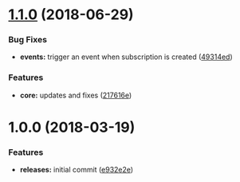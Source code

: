<a name="1.1.0"></a>
# [1.1.0](https://github.com/hypeJunctionPro/Elgg3-hypeSubscriptions/compare/1.0.0...1.1.0) (2018-06-29)


### Bug Fixes

* **events:** trigger an event when subscription is created ([49314ed](https://github.com/hypeJunctionPro/Elgg3-hypeSubscriptions/commit/49314ed))


### Features

* **core:** updates and fixes ([217616e](https://github.com/hypeJunctionPro/Elgg3-hypeSubscriptions/commit/217616e))



<a name="1.0.0"></a>
# 1.0.0 (2018-03-19)


### Features

* **releases:** initial commit ([e932e2e](https://github.com/hypeJunctionPro/Elgg3-hypeSubscriptions/commit/e932e2e))



